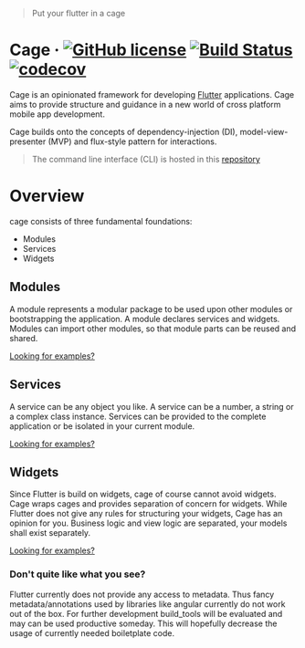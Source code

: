 > Put your flutter in a cage 
# Cage &middot; [![GitHub license](https://img.shields.io/badge/license-MIT-blue.svg)](https://github.com/RTK/cage/blob/master/LICENSE) [![Build Status](https://travis-ci.com/RTK/cage.svg?branch=develop)](https://travis-ci.com/RTK/cage) [![codecov](https://codecov.io/gh/RTK/cage/branch/develop/graph/badge.svg)](https://codecov.io/gh/RTK/cage)

Cage is an opinionated framework for developing [Flutter](https://flutter.io) applications. Cage aims to provide structure and guidance in a new world of cross platform mobile app development.

Cage builds onto the concepts of dependency-injection (DI), model-view-presenter (MVP) and flux-style pattern for interactions.

> The command line interface (CLI) is hosted in this [repository](https://github.com/RTK/cage_cli)

# Overview
cage consists of three fundamental foundations:
* Modules
* Services
* Widgets
## Modules
A module represents a modular package to be used upon other modules or bootstrapping the application. A module declares services and widgets. Modules can import other modules, so that module parts can be reused and shared.

[Looking for examples?](doc/modules.md)

## Services
A service can be any object you like. A service can be a number, a string or a complex class instance. Services can be provided to the complete application or be isolated in your current module.

[Looking for examples?](doc/services.md)

## Widgets
Since Flutter is build on widgets, cage of course cannot avoid widgets. Cage wraps cages and provides separation of concern for widgets. While Flutter does not give any rules for structuring your widgets, Cage has an opinion for you.
Business logic and view logic are separated, your models shall exist separately.

[Looking for examples?](doc/widgets.md)

### Don't quite like what you see?
Flutter currently does not provide any access to metadata. Thus fancy metadata/annotations used by libraries like angular currently do not work out of the box. For further development build_tools will be evaluated and may can be used productive someday. This will hopefully decrease the usage of currently needed boiletplate code.
